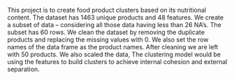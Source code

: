 This project is to create food product clusters based on its nutritional content.
The dataset has 1463 unique products and 48 features. We create a subset of data – considering all those data having less than 26 NA’s.
The subset has 60 rows. We clean the dataset by removing the duplicate products and replacing the missing values with 0.
We also set the row names of the data frame as the product names.
After cleaning we are left with 50 products. We also scaled the data, 
The clustering model would be using the features to build clusters to achieve internal cohesion and external separation.
